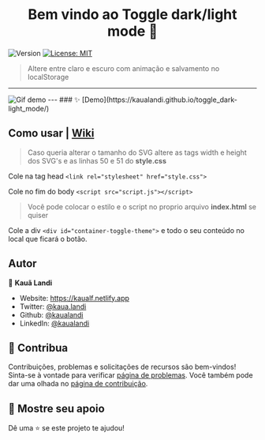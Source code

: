 <h1 align="center">Bem vindo ao Toggle dark/light mode 👋</h1>
<p>
  <img alt="Version" src="https://img.shields.io/badge/version-1.0-blue.svg?cacheSeconds=2592000" />
  <a href="#" target="_blank">
    <img alt="License: MIT" src="https://img.shields.io/badge/License-MIT-yellow.svg" />
  </a>
</p>

> Altere entre claro e escuro com animação e salvamento no localStorage
---
<img alt="Gif demo" src="exemple.webm" />
---
### ✨ [Demo](https://kaualandi.github.io/toggle_dark-light_mode/)

## Como usar | [Wiki](https://github.com/kaualandi/toggle_dark-light_mode/wiki)

> Caso queria alterar o tamanho do SVG altere as tags width e height dos SVG's e as linhas 50 e 51 do __style.css__

Cole na tag head
```<link rel="stylesheet" href="style.css">```

Cole no fim do body
```<script src="script.js"></script>```

> Você pode colocar o estilo e o script no proprio arquivo __index.html__ se quiser

Cole a div ```<div id="container-toggle-theme">``` e todo o seu conteúdo no local que ficará o botão.

## Autor

👤 **Kauã Landi**

* Website: https://kaualf.netlify.app
* Twitter: [@kaua.landi](https://www.instagram.com/kaua.landi)
* Github: [@kaualandi](https://github.com/kaualandi)
* LinkedIn: [@kaualandi](https://linkedin.com/in/kaualandi)

## 🤝 Contribua

Contribuições, problemas e solicitações de recursos são bem-vindos!<br />Sinta-se à vontade para verificar [página de problemas](https://github.com/kaualandi/toggle_dark-light_mode/issues). Você também pode dar uma olhada no [página de contribuição](https://github.com/kaualandi/toggle_dark-light_mode/pulls).

## 🥰 Mostre seu apoio

Dê uma ⭐️ se este projeto te ajudou!